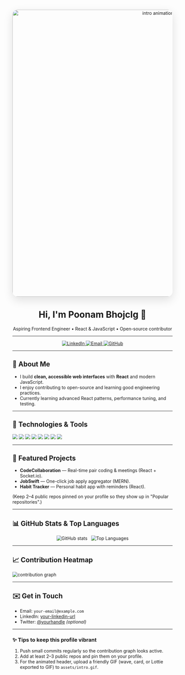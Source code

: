 <!--
  Paste this into your profile repo README.md
  - Replace YOUR_USERNAME with your GitHub username if needed in stats links.
  - Upload an animated GIF (intro animation) to /assets/intro.gif or change path below.
-->

<!-- Intro / Animated header -->
<p align="center">
  <!-- Replace ./assets/intro.gif with your uploaded GIF (e.g., an animated card or wave) -->
  <img src="./assets/intro.gif" alt="intro animation" width="900" style="max-width:100%; border-radius:16px; box-shadow: 0 10px 30px rgba(0,0,0,0.12);" />
</p>

<h1 align="center">Hi, I'm <b>Poonam Bhojclg</b> 👋</h1>
<p align="center">Aspiring Frontend Engineer • React & JavaScript • Open-source contributor</p>

---

<!-- Quick badges -->
<p align="center">
  <!-- Social / contact badges -->
  <a href="https://www.linkedin.com/in/YOUR_LINKEDIN">
    <img alt="LinkedIn" src="https://img.shields.io/badge/LinkedIn-%230077B5.svg?style=for-the-badge&logo=linkedin&logoColor=white"/>
  </a>
  <a href="mailto:your-email@example.com">
    <img alt="Email" src="https://img.shields.io/badge/Email-D14836?style=for-the-badge&logo=gmail&logoColor=white"/>
  </a>
  <a href="https://github.com/poonam-bhojclg">
    <img alt="GitHub" src="https://img.shields.io/badge/GitHub-181717?style=for-the-badge&logo=github&logoColor=white"/>
  </a>
</p>

---

## 🔭 About Me
- I build **clean, accessible web interfaces** with **React** and modern JavaScript.
- I enjoy contributing to open-source and learning good engineering practices.
- Currently learning advanced React patterns, performance tuning, and testing.

---

## 🧰 Technologies & Tools
<p>
  <img src="https://img.shields.io/badge/HTML5-E34F26?style=flat-square&logo=html5&logoColor=white" /> 
  <img src="https://img.shields.io/badge/CSS3-1572B6?style=flat-square&logo=css3&logoColor=white" /> 
  <img src="https://img.shields.io/badge/JavaScript-F7DF1E?style=flat-square&logo=javascript&logoColor=black" />
  <img src="https://img.shields.io/badge/TypeScript-3178C6?style=flat-square&logo=typescript&logoColor=white" />
  <img src="https://img.shields.io/badge/React-61DAFB?style=flat-square&logo=react&logoColor=black" />
  <img src="https://img.shields.io/badge/Node.js-43853D?style=flat-square&logo=node.js&logoColor=white" />
  <img src="https://img.shields.io/badge/MongoDB-4EA94B?style=flat-square&logo=mongodb&logoColor=white" />
  <img src="https://img.shields.io/badge/Git-F05032?style=flat-square&logo=git&logoColor=white" />
</p>

---

## 🚀 Featured Projects
- **CodeCollaboration** — Real-time pair coding & meetings (React + Socket.io).  
- **JobSwift** — One-click job apply aggregator (MERN).  
- **Habit Tracker** — Personal habit app with reminders (React).

(Keep 2–4 public repos pinned on your profile so they show up in "Popular repositories".)

---

## 📊 GitHub Stats & Top Languages
<p align="center">
  <img alt="GitHub stats" src="https://github-readme-stats.vercel.app/api?username=poonam-bhojclg&show_icons=true&theme=tokyonight&count_private=true" />
  &nbsp;
  <img alt="Top Languages" src="https://github-readme-stats.vercel.app/api/top-langs/?username=poonam-bhojclg&layout=compact&theme=tokyonight" />
</p>

---

## 📈 Contribution Heatmap
![contribution graph](https://streak-stats.demolab.com/?user=poonam-bhojclg&theme=tokyonight)

---

## ✉️ Get in Touch
- Email: `your-email@example.com`  
- LinkedIn: [your-linkedin-url](https://www.linkedin.com/in/YOUR_LINKEDIN)  
- Twitter: [@yourhandle](https://twitter.com/YOUR_TWITTER) *(optional)*

---

### ✨ Tips to keep this profile vibrant
1. Push small commits regularly so the contribution graph looks active.  
2. Add at least 2–3 public repos and pin them on your profile.  
3. For the animated header, upload a friendly GIF (wave, card, or Lottie exported to GIF) to `assets/intro.gif`.  
